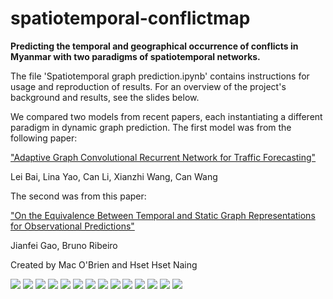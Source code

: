 # spatiotemporal-conflictmap
**Predicting the temporal and geographical occurrence of conflicts in Myanmar with two paradigms of spatiotemporal networks.**

The file 'Spatiotemporal graph prediction.ipynb' contains instructions for usage and reproduction of results. For an overview of the project's background and results, see the slides below.

We compared two models from recent papers, each instantiating a different paradigm in dynamic graph prediction. The first model was from the following paper:

["Adaptive Graph Convolutional Recurrent Network for Traffic Forecasting"](https://arxiv.org/abs/2007.02842)

Lei Bai, Lina Yao, Can Li, Xianzhi Wang, Can Wang

The second was from this paper:

["On the Equivalence Between Temporal and Static Graph Representations for Observational Predictions"](https://arxiv.org/abs/2103.07016)

Jianfei Gao, Bruno Ribeiro

Created by Mac O'Brien and Hset Hset Naing

![](/slides/Slide1.jpg?raw=true)
![](/slides/Slide2.jpg?raw=true)
![](/slides/Slide3.jpg?raw=true)
![](/slides/Slide4.jpg?raw=true)
![](/slides/Slide5.jpg?raw=true)
![](/slides/Slide6.jpg?raw=true)
![](/slides/Slide7.jpg?raw=true)
![](/slides/Slide8.jpg?raw=true)
![](/slides/Slide9.jpg?raw=true)
![](/slides/Slide10.jpg?raw=true)
![](/slides/Slide11.jpg?raw=true)
![](/slides/Slide12.jpg?raw=true)
![](/slides/Slide13.jpg?raw=true)
![](/slides/Slide14.jpg?raw=true)
